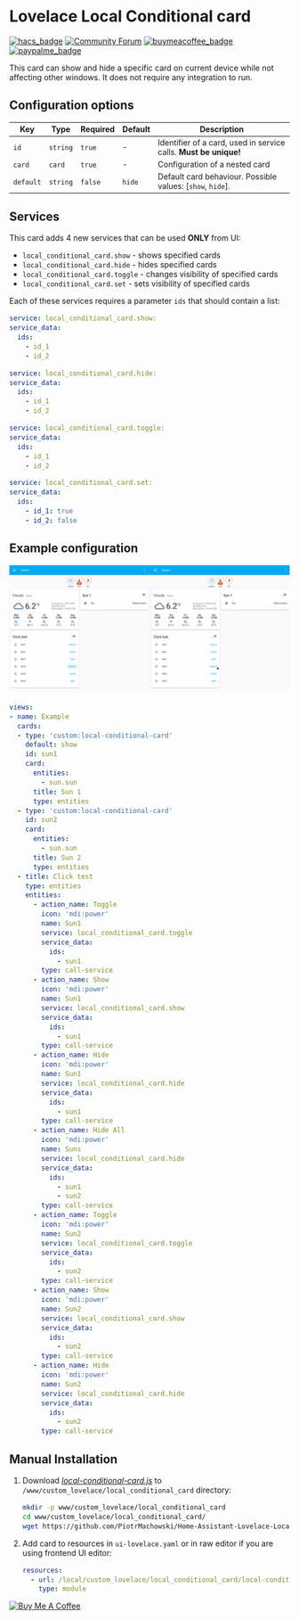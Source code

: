 # Lovelace Local Conditional card

[![hacs_badge](https://img.shields.io/badge/HACS-Default-orange.svg)](https://github.com/custom-components/hacs)
[![Community Forum](https://img.shields.io/badge/community-forum-brightgreen.svg?style=popout)](https://community.home-assistant.io/t/lovelace-local-conditional-card/145145)
[![buymeacoffee_badge](https://img.shields.io/badge/Donate-Buy%20Me%20a%20Coffee-ff813f?style=flat)](https://www.buymeacoffee.com/PiotrMachowski)
[![paypalme_badge](https://img.shields.io/badge/Donate-PayPal-0070ba?style=flat)](https://paypal.me/PiMachowski)

This card can show and hide a specific card on current device while not affecting other windows. It does not require any integration to run.

## Configuration options

| Key | Type | Required | Default | Description |
| --- | --- | --- | --- | --- |
| `id` | `string` | `true` | - | Identifier of a card, used in service calls. **Must be unique!** |
| `card` | `card` | `true` | - | Configuration of a nested card |
| `default` | `string` | `false` | `hide` | Default card behaviour. Possible values: [`show`, `hide`]. |

## Services

This card adds 4 new services that can be used **ONLY** from UI:
 - `local_conditional_card.show` - shows specified cards
 - `local_conditional_card.hide` - hides specified cards
 - `local_conditional_card.toggle` - changes visibility of specified cards
 - `local_conditional_card.set` - sets visibility of specified cards
 
Each of these services requires a parameter `ids` that should contain a list:
```yaml
service: local_conditional_card.show:
service_data:
  ids:
    - id_1
    - id_2
```
```yaml
service: local_conditional_card.hide:
service_data:
  ids:
    - id_1
    - id_2
```
```yaml
service: local_conditional_card.toggle:
service_data:
  ids:
    - id_1
    - id_2
```
```yaml
service: local_conditional_card.set:
service_data:
  ids:
    - id_1: true
    - id_2: false
```

## Example configuration

![Example](https://github.com/PiotrMachowski/Home-Assistant-Lovelace-Local-Conditional-card/raw/master/s1.gif)

```yaml
views:
- name: Example
  cards:
  - type: 'custom:local-conditional-card'
    default: show
    id: sun1
    card:
      entities:
        - sun.sun
      title: Sun 1
      type: entities
  - type: 'custom:local-conditional-card'
    id: sun2
    card:
      entities:
        - sun.sun
      title: Sun 2
      type: entities
  - title: Click test
    type: entities
    entities:
      - action_name: Toggle
        icon: 'mdi:power'
        name: Sun1
        service: local_conditional_card.toggle
        service_data:
          ids:
            - sun1
        type: call-service
      - action_name: Show
        icon: 'mdi:power'
        name: Sun1
        service: local_conditional_card.show
        service_data:
          ids:
            - sun1
        type: call-service
      - action_name: Hide
        icon: 'mdi:power'
        name: Sun1
        service: local_conditional_card.hide
        service_data:
          ids:
            - sun1
        type: call-service
      - action_name: Hide All
        icon: 'mdi:power'
        name: Suns
        service: local_conditional_card.hide
        service_data:
          ids:
            - sun1
            - sun2
        type: call-service
      - action_name: Toggle
        icon: 'mdi:power'
        name: Sun2
        service: local_conditional_card.toggle
        service_data:
          ids:
            - sun2
        type: call-service
      - action_name: Show
        icon: 'mdi:power'
        name: Sun2
        service: local_conditional_card.show
        service_data:
          ids:
            - sun2
        type: call-service
      - action_name: Hide
        icon: 'mdi:power'
        name: Sun2
        service: local_conditional_card.hide
        service_data:
          ids:
            - sun2
        type: call-service
```

## Manual Installation
1. Download [*local-conditional-card.js*](https://github.com/PiotrMachowski/Home-Assistant-Lovelace-Local-Conditional-card/raw/master/dist/local-conditional-card.js) to `/www/custom_lovelace/local_conditional_card` directory:
    ```bash
    mkdir -p www/custom_lovelace/local_conditional_card
    cd www/custom_lovelace/local_conditional_card/
    wget https://github.com/PiotrMachowski/Home-Assistant-Lovelace-Local-Conditional-card/raw/master/dist/local-conditional-card.js
    ```
2. Add card to resources in `ui-lovelace.yaml` or in raw editor if you are using frontend UI editor:
    ```yaml
    resources:
      - url: /local/custom_lovelace/local_conditional_card/local-conditional-card.js
        type: module
    ```


<a href="https://www.buymeacoffee.com/PiotrMachowski" target="_blank"><img src="https://bmc-cdn.nyc3.digitaloceanspaces.com/BMC-button-images/custom_images/orange_img.png" alt="Buy Me A Coffee" style="height: auto !important;width: auto !important;" ></a>
